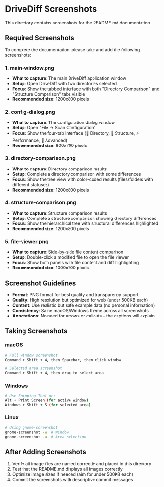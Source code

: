 # DriveDiff Screenshots

This directory contains screenshots for the README.md documentation.

## Required Screenshots

To complete the documentation, please take and add the following screenshots:

### 1. main-window.png
- **What to capture**: The main DriveDiff application window
- **Setup**: Open DriveDiff with two directories selected
- **Focus**: Show the tabbed interface with both "Directory Comparison" and "Structure Comparison" tabs visible
- **Recommended size**: 1200x800 pixels

### 2. config-dialog.png  
- **What to capture**: The configuration dialog window
- **Setup**: Open "File → Scan Configuration" 
- **Focus**: Show the four-tab interface (📁 Directory, 🌳 Structure, ⚡ Performance, 🔧 Advanced)
- **Recommended size**: 800x700 pixels

### 3. directory-comparison.png
- **What to capture**: Directory comparison results
- **Setup**: Complete a directory comparison with some differences
- **Focus**: Show the tree view with color-coded results (files/folders with different statuses)
- **Recommended size**: 1200x800 pixels

### 4. structure-comparison.png
- **What to capture**: Structure comparison results 
- **Setup**: Complete a structure comparison showing directory differences
- **Focus**: Show the hierarchical tree with structural differences highlighted
- **Recommended size**: 1200x800 pixels

### 5. file-viewer.png
- **What to capture**: Side-by-side file content comparison
- **Setup**: Double-click a modified file to open the file viewer
- **Focus**: Show both panels with file content and diff highlighting
- **Recommended size**: 1000x700 pixels

## Screenshot Guidelines

- **Format**: PNG format for best quality and transparency support
- **Quality**: High resolution but optimized for web (under 500KB each)
- **Content**: Use realistic but safe example data (no personal information)
- **Consistency**: Same macOS/Windows theme across all screenshots
- **Annotations**: No need for arrows or callouts - the captions will explain

## Taking Screenshots

### macOS
```bash
# Full window screenshot
Command + Shift + 4, then Spacebar, then click window

# Selected area screenshot  
Command + Shift + 4, then drag to select area
```

### Windows
```bash
# Use Snipping Tool or:
Alt + Print Screen (for active window)
Windows + Shift + S (for selected area)
```

### Linux
```bash
# Using gnome-screenshot
gnome-screenshot -w  # Window
gnome-screenshot -a  # Area selection
```

## After Adding Screenshots

1. Verify all image files are named correctly and placed in this directory
2. Test that the README.md displays all images correctly
3. Optimize image sizes if needed (aim for under 500KB each)
4. Commit the screenshots with descriptive commit messages
